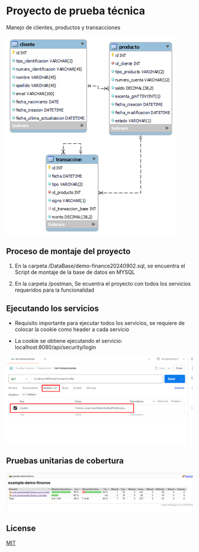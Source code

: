 # Proyecto de prueba técnica

Manejo de clientes, productos y transacciones

![screenshot](/img/diagrama-ER.png)

## Proceso de montaje del proyecto 

1. En la carpeta /DataBase/demo-finance20240902.sql, se encuentra el Script de montaje de la base de datos en MYSQL

2. En la carpeta /postman, Se ecuentra el proyecto con todos los servicios requeridos para la funcionalidad  



## Ejecutando los servicios

* Requisito importante para ejecutar todos los servicios, se requiere de colocar la cookie como header a cada servicio

* La cookie se obtiene ejecutando el servicio:  
     localhost:8080/api/security/login

![screenshot](/img/seguridad_peticiones.png)


## Pruebas unitarias de cobertura

![screenshot](/img/cobertura.png)



## License

[MIT](https://choosealicense.com/licenses/mit/)
